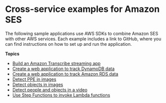 # Cross\-service examples for Amazon SES<a name="service_code_examples_ses_cross-service_examples"></a>

The following sample applications use AWS SDKs to combine Amazon SES with other AWS services\. Each example includes a link to GitHub, where you can find instructions on how to set up and run the application\.

**Topics**
+ [Build an Amazon Transcribe streaming app](example_cross_TranscriptionStreamingApp_section.md)
+ [Create a web application to track DynamoDB data](example_cross_DynamoDBDataTracker_section.md)
+ [Create a web application to track Amazon RDS data](example_cross_RDSDataTracker_section.md)
+ [Detect PPE in images](example_cross_RekognitionPhotoAnalyzerPPE_section.md)
+ [Detect objects in images](example_cross_RekognitionPhotoAnalyzer_section.md)
+ [Detect people and objects in a video](example_cross_RekognitionVideoDetection_section.md)
+ [Use Step Functions to invoke Lambda functions](example_cross_ServerlessWorkflows_section.md)